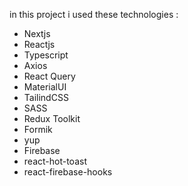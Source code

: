 in this project i used these technologies :

- Nextjs
- Reactjs
- Typescript
- Axios
- React Query
- MaterialUI
- TailindCSS
- SASS
- Redux Toolkit
- Formik
- yup
- Firebase
- react-hot-toast
- react-firebase-hooks
